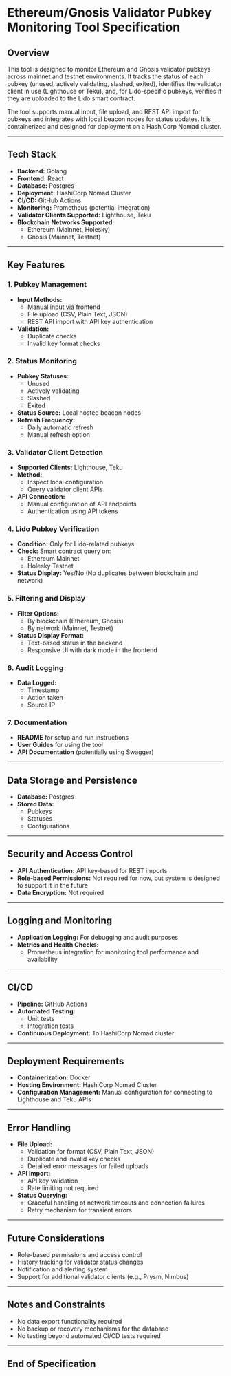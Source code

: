 # Ethereum/Gnosis Validator Pubkey Monitoring Tool Specification

## Overview
This tool is designed to monitor Ethereum and Gnosis validator pubkeys across mainnet and testnet environments. It tracks the status of each pubkey (unused, actively validating, slashed, exited), identifies the validator client in use (Lighthouse or Teku), and, for Lido-specific pubkeys, verifies if they are uploaded to the Lido smart contract. 

The tool supports manual input, file upload, and REST API import for pubkeys and integrates with local beacon nodes for status updates. It is containerized and designed for deployment on a HashiCorp Nomad cluster.

---

## Tech Stack
- **Backend:** Golang
- **Frontend:** React
- **Database:** Postgres
- **Deployment:** HashiCorp Nomad Cluster
- **CI/CD:** GitHub Actions
- **Monitoring:** Prometheus (potential integration)
- **Validator Clients Supported:** Lighthouse, Teku
- **Blockchain Networks Supported:** 
  - Ethereum (Mainnet, Holesky)
  - Gnosis (Mainnet, Testnet)

---

## Key Features
### 1. Pubkey Management
- **Input Methods:**
  - Manual input via frontend
  - File upload (CSV, Plain Text, JSON)
  - REST API import with API key authentication
- **Validation:**
  - Duplicate checks
  - Invalid key format checks

### 2. Status Monitoring
- **Pubkey Statuses:**
  - Unused
  - Actively validating
  - Slashed
  - Exited
- **Status Source:** Local hosted beacon nodes
- **Refresh Frequency:**
  - Daily automatic refresh
  - Manual refresh option

### 3. Validator Client Detection
- **Supported Clients:** Lighthouse, Teku
- **Method:**
  - Inspect local configuration
  - Query validator client APIs
- **API Connection:**
  - Manual configuration of API endpoints
  - Authentication using API tokens

### 4. Lido Pubkey Verification
- **Condition:** Only for Lido-related pubkeys
- **Check:** Smart contract query on:
  - Ethereum Mainnet
  - Holesky Testnet
- **Status Display:** Yes/No (No duplicates between blockchain and network)

### 5. Filtering and Display
- **Filter Options:**
  - By blockchain (Ethereum, Gnosis)
  - By network (Mainnet, Testnet)
- **Status Display Format:**
  - Text-based status in the backend
  - Responsive UI with dark mode in the frontend

### 6. Audit Logging
- **Data Logged:**
  - Timestamp
  - Action taken
  - Source IP

### 7. Documentation
- **README** for setup and run instructions
- **User Guides** for using the tool
- **API Documentation** (potentially using Swagger)

---

## Data Storage and Persistence
- **Database:** Postgres
- **Stored Data:**
  - Pubkeys
  - Statuses
  - Configurations

---

## Security and Access Control
- **API Authentication:** API key-based for REST imports
- **Role-based Permissions:** Not required for now, but system is designed to support it in the future
- **Data Encryption:** Not required

---

## Logging and Monitoring
- **Application Logging:** For debugging and audit purposes
- **Metrics and Health Checks:** 
  - Prometheus integration for monitoring tool performance and availability

---

## CI/CD
- **Pipeline:** GitHub Actions
- **Automated Testing:**
  - Unit tests
  - Integration tests
- **Continuous Deployment:** To HashiCorp Nomad cluster

---

## Deployment Requirements
- **Containerization:** Docker
- **Hosting Environment:** HashiCorp Nomad Cluster
- **Configuration Management:** Manual configuration for connecting to Lighthouse and Teku APIs

---

## Error Handling
- **File Upload:**
  - Validation for format (CSV, Plain Text, JSON)
  - Duplicate and invalid key checks
  - Detailed error messages for failed uploads
- **API Import:**
  - API key validation
  - Rate limiting not required
- **Status Querying:**
  - Graceful handling of network timeouts and connection failures
  - Retry mechanism for transient errors

---

## Future Considerations
- Role-based permissions and access control
- History tracking for validator status changes
- Notification and alerting system
- Support for additional validator clients (e.g., Prysm, Nimbus)

---

## Notes and Constraints
- No data export functionality required
- No backup or recovery mechanisms for the database
- No testing beyond automated CI/CD tests required

---

## End of Specification
